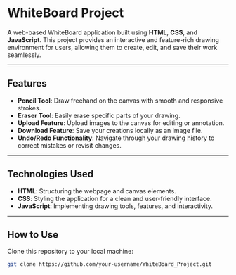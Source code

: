 
# WhiteBoard Project

A web-based WhiteBoard application built using **HTML**, **CSS**, and **JavaScript**. This project provides an interactive and feature-rich drawing environment for users, allowing them to create, edit, and save their work seamlessly.

---

## Features

- **Pencil Tool**: Draw freehand on the canvas with smooth and responsive strokes.
- **Eraser Tool**: Easily erase specific parts of your drawing.
- **Upload Feature**: Upload images to the canvas for editing or annotation.
- **Download Feature**: Save your creations locally as an image file.
- **Undo/Redo Functionality**: Navigate through your drawing history to correct mistakes or revisit changes.

---

## Technologies Used

- **HTML**: Structuring the webpage and canvas elements.
- **CSS**: Styling the application for a clean and user-friendly interface.
- **JavaScript**: Implementing drawing tools, features, and interactivity.

---

## How to Use
  Clone this repository to your local machine:
   ```bash
   git clone https://github.com/your-username/WhiteBoard_Project.git


